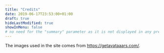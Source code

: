 ```yaml
---
title: "Credits"
date: 2019-06-17T23:53:00+01:00
draft: true
hideLastModified: true
showInMenu: false
# no need for the "summary" parameter as it is not displayed in any previews
---
```


The images used in the site comes from https://getavataaars.com/.
